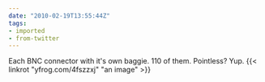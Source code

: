 ```yaml
---
date: "2010-02-19T13:55:44Z"
tags:
- imported
- from-twitter
---
```

Each BNC connector with it's own baggie. 110 of them. Pointless? Yup. {{< linkrot "yfrog.com/4fszzxj" "an image" >}}
